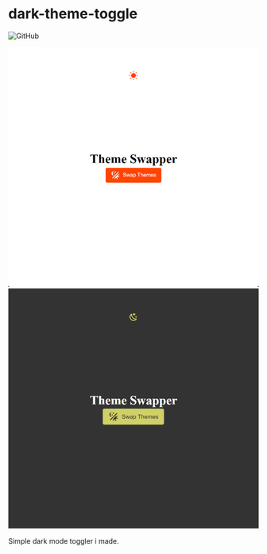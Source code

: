 # dark-theme-toggle

![GitHub](https://img.shields.io/github/license/thomasluizon/dark-theme-toggle)

![light-mode-screenshot](./lightMode.png)
![dark-mode-screenshot](./darkMode.png)

Simple dark mode toggler i made.
